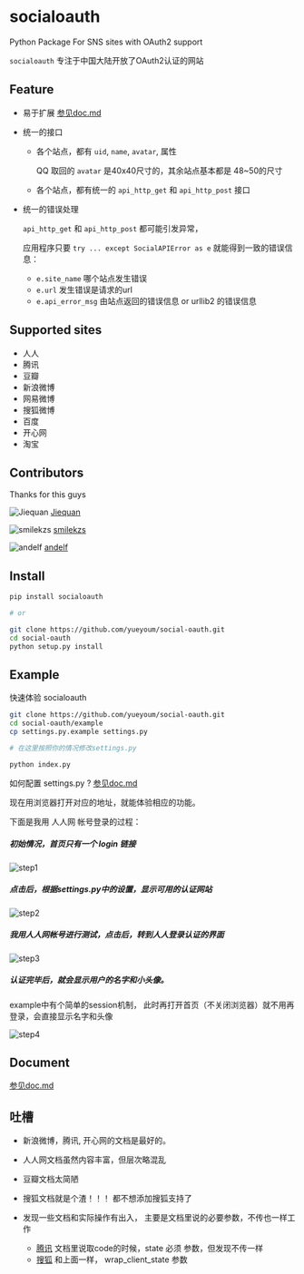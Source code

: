 # socialoauth

Python Package For SNS sites with OAuth2 support

`socialoauth` 专注于中国大陆开放了OAuth2认证的网站


## Feature

*   易于扩展 [参见doc.md](/doc.md)
*   统一的接口
    
    *   各个站点，都有 `uid`, `name`, `avatar`, 属性
    
        QQ 取回的 `avatar` 是40x40尺寸的，其余站点基本都是 48~50的尺寸

    *   各个站点，都有统一的 `api_http_get` 和 `api_http_post` 接口

*   统一的错误处理

    `api_http_get` 和 `api_http_post` 都可能引发异常，
    
    应用程序只要 `try ... except SocialAPIError as e` 就能得到一致的错误信息：
    
    *   `e.site_name`         哪个站点发生错误
    *   `e.url`               发生错误是请求的url
    *   `e.api_error_msg`     由站点返回的错误信息 or urllib2 的错误信息


## Supported sites

*   人人
*   腾讯
*   豆瓣
*   新浪微博
*   网易微博
*   搜狐微博
*   百度
*   开心网
*   淘宝


## Contributors

Thanks for this guys

![Jiequan][Jiequan] [Jiequan](https://github.com/Jiequan)

![smilekzs][smilekzs] [smilekzs](https://github.com/smilekzs)

![andelf][andelf] [andelf](https://github.com/andelf)


## Install

```bash
pip install socialoauth

# or

git clone https://github.com/yueyoum/social-oauth.git
cd social-oauth
python setup.py install
```



## Example

快速体验 socialoauth

```bash
git clone https://github.com/yueyoum/social-oauth.git
cd social-oauth/example
cp settings.py.example settings.py

# 在这里按照你的情况修改settings.py

python index.py
```

如何配置 settings.py ?  [参见doc.md](/doc.md)

现在用浏览器打开对应的地址，就能体验相应的功能。

下面是我用 人人网 帐号登录的过程：


##### 初始情况，首页只有一个 login 链接

![step1](http://i1297.photobucket.com/albums/ag23/yueyoum/x1_shadowed_zpsac1e046a.png)


##### 点击后，根据settings.py中的设置，显示可用的认证网站

![step2](http://i1297.photobucket.com/albums/ag23/yueyoum/x2_shadowed_zps47bd6fd8.png)


##### 我用人人网帐号进行测试，点击后，转到人人登录认证的界面

![step3](http://i1297.photobucket.com/albums/ag23/yueyoum/x4_shadowed_zps6aed31ec.png)


##### 认证完毕后，就会显示用户的名字和小头像。
example中有个简单的session机制，
此时再打开首页（不关闭浏览器）就不用再登录，会直接显示名字和头像

![step4](http://i1297.photobucket.com/albums/ag23/yueyoum/x3_shadowed_zpse6a0f575.png)



## Document

[参见doc.md](/doc.md)


## 吐槽

*   新浪微博，腾讯, 开心网的文档是最好的。
*   人人网文档虽然内容丰富，但层次略混乱
*   豆瓣文档太简陋
*   搜狐文档就是个渣！！！ 都不想添加搜狐支持了
*   发现一些文档和实际操作有出入， 主要是文档里说的必要参数，不传也一样工作
    
    *   [腾讯][tocao_tencent_1] 文档里说取code的时候，state 必须 参数，但发现不传一样
    *   [搜狐][tocao_souhu_1] 和上面一样， wrap_client_state 参数


[tocao_tencent_1]: http://wiki.opensns.qq.com/wiki/【QQ登录】使用Authorization_Code获取Access_Token
[tocao_souhu_1]: http://open.t.sohu.com/en/使用Authorization_Code获取Access_Token
[Jiequan]: https://secure.gravatar.com/avatar/1fc3c2ed714e2c2a26822ede8a927eac?s=80&d=https://a248.e.akamai.net/assets.github.com%2Fimages%2Fgravatars%2Fgravatar-user-420.png
[smilekzs]: https://secure.gravatar.com/avatar/405626e107e40527578e65b05a5f7541?s=80&d=https://a248.e.akamai.net/assets.github.com%2Fimages%2Fgravatars%2Fgravatar-user-420.png
[andelf]: https://secure.gravatar.com/avatar/0478b87ec69ce7ce034d370f326c50aa?s=80&d=https://a248.e.akamai.net/assets.github.com%2Fimages%2Fgravatars%2Fgravatar-user-420.png

